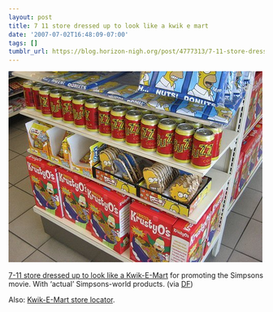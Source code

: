 ```yaml
---
layout: post
title: 7 11 store dressed up to look like a kwik e mart
date: '2007-07-02T16:48:09-07:00'
tags: []
tumblr_url: https://blog.horizon-nigh.org/post/4777313/7-11-store-dressed-up-to-look-like-a-kwik-e-mart
---
```

 ![](/tumblr_files/4777313_500.jpg)  

[7-11 store dressed up to look like a Kwik-E-Mart](http://flickr.com/photos/rdr07/sets/72157600590001691/with/686826532/) for promoting the Simpsons movie. With ‘actual’ Simpsons-world products. (via [DF](http://daringfireball.net/linked/2007/july#mon-02-kwikemart))

Also: [Kwik-E-Mart store locator](http://www.7-eleven.com/kem.asp).

